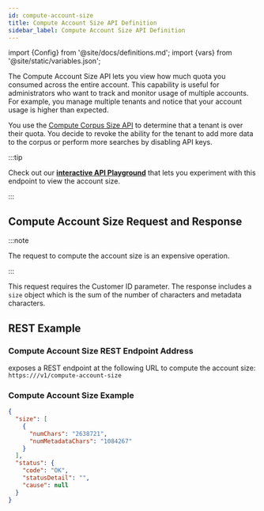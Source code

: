 ```yaml
---
id: compute-account-size
title: Compute Account Size API Definition
sidebar_label: Compute Account Size API Definition
---
```


import {Config} from '@site/docs/definitions.md';
import {vars} from '@site/static/variables.json';

The Compute Account Size API lets you view how much quota you consumed 
across the entire account. This capability is useful for administrators who 
want to track and monitor usage of multiple accounts. For example, you manage 
multiple tenants and notice that your account usage is higher than expected.

You use the [Compute Corpus Size API](/docs/api-reference/admin-apis/corpus/compute-corpus-size) to determine 
that a tenant is over their quota. You decide to revoke the ability for 
the tenant to add more data to the corpus or perform more searches by 
disabling API keys.

:::tip

Check out our [**interactive API Playground**](/docs/rest-api/compute-account-size) that lets you experiment with this 
endpoint to view the account size.

:::


## Compute Account Size Request and Response

:::note

The request to compute the account size is an expensive operation.

:::

This request requires the Customer ID parameter. The response includes a `size` 
object which is the sum of the number of 
characters and metadata characters.


## REST Example

### Compute Account Size REST Endpoint Address

<Config v="names.product"/> exposes a REST endpoint at the following URL
to compute the account size:
<code>https://<Config v="domains.rest.admin"/>/v1/compute-account-size</code>

### Compute Account Size Example

```json
{
  "size": [
    {
      "numChars": "2638721",
      "numMetadataChars": "1084267"
    }
  ],
  "status": {
    "code": "OK",
    "statusDetail": "",
    "cause": null
  }
}
  ```
